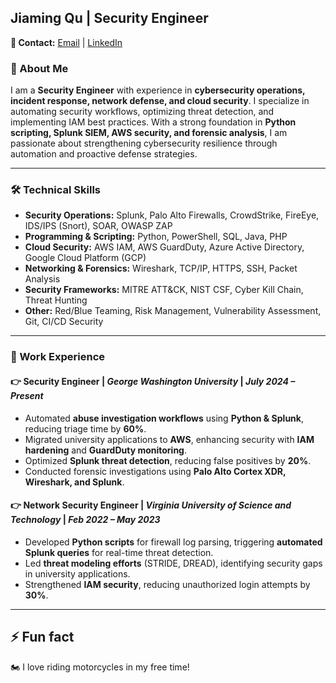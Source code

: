 ## Jiaming Qu | Security Engineer 
**📧 Contact:** [Email](mailto:jiamingqu0728@gmail.com) | [LinkedIn](https://linkedin.com/in/jiaming-qu996/) 

### 🚀 About Me

I am a **Security Engineer** with experience in **cybersecurity operations, incident response, network defense, and cloud security**. I specialize in automating security workflows, optimizing threat detection, and implementing IAM best practices. With a strong foundation in **Python scripting, Splunk SIEM, AWS security, and forensic analysis**, I am passionate about strengthening cybersecurity resilience through automation and proactive defense strategies.

---

### 🛠️ Technical Skills

- **Security Operations:** Splunk, Palo Alto Firewalls, CrowdStrike, FireEye, IDS/IPS (Snort), SOAR, OWASP ZAP  
- **Programming & Scripting:** Python, PowerShell, SQL, Java, PHP  
- **Cloud Security:** AWS IAM, AWS GuardDuty, Azure Active Directory, Google Cloud Platform (GCP)  
- **Networking & Forensics:** Wireshark, TCP/IP, HTTPS, SSH, Packet Analysis  
- **Security Frameworks:** MITRE ATT&CK, NIST CSF, Cyber Kill Chain, Threat Hunting  
- **Other:** Red/Blue Teaming, Risk Management, Vulnerability Assessment, Git, CI/CD Security  

---

### 📌 Work Experience

#### 👉 **Security Engineer** | *George Washington University* | *July 2024 – Present*
- Automated **abuse investigation workflows** using **Python & Splunk**, reducing triage time by **60%**.
- Migrated university applications to **AWS**, enhancing security with **IAM hardening** and **GuardDuty monitoring**.
- Optimized **Splunk threat detection**, reducing false positives by **20%**.
- Conducted forensic investigations using **Palo Alto Cortex XDR, Wireshark, and Splunk**.

#### 👉 **Network Security Engineer** | *Virginia University of Science and Technology* | *Feb 2022 – May 2023*
- Developed **Python scripts** for firewall log parsing, triggering **automated Splunk queries** for real-time threat detection.
- Led **threat modeling efforts** (STRIDE, DREAD), identifying security gaps in university applications.
- Strengthened **IAM security**, reducing unauthorized login attempts by **30%**.

---

## ⚡ Fun fact  
🏍 I love riding motorcycles in my free time!  

<!--
**jiaming-sec/Jiaming-Sec** is a ✨ _special_ ✨ repository because its `README.md` (this file) appears on your GitHub profile.

Here are some ideas to get you started:

- 🔭 I’m currently working on ...
- 🌱 I’m currently learning ...
- 👯 I’m looking to collaborate on ...
- 🤔 I’m looking for help with ...
- 💬 Ask me about ...
- 📫 How to reach me: ...
- 😄 Pronouns: ...
- ⚡ Fun fact: ...
-->
